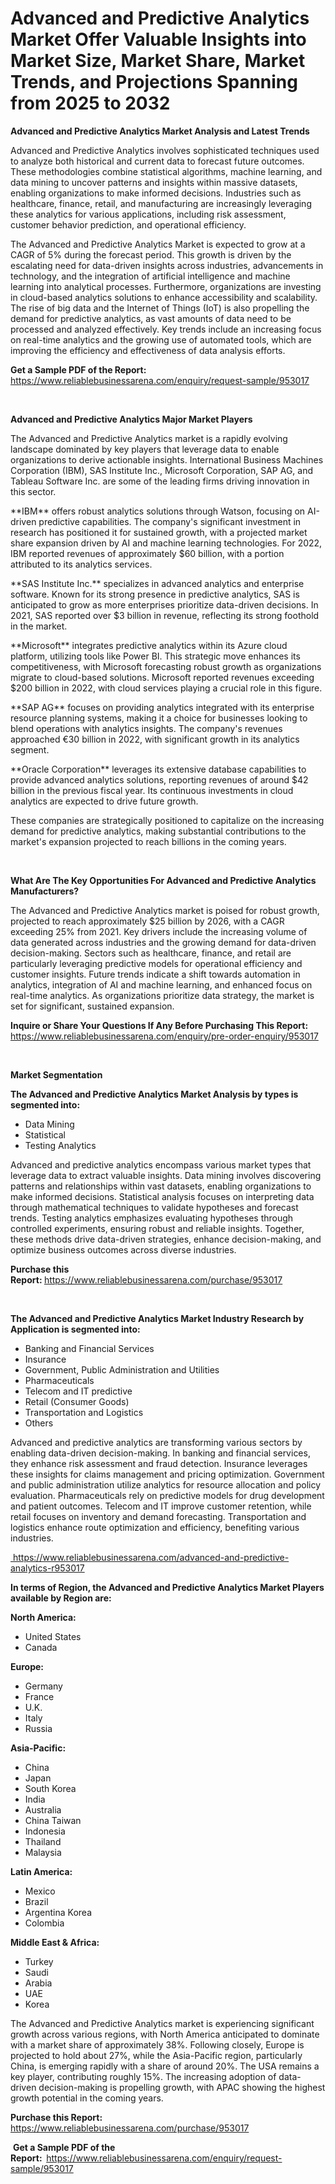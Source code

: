 <p><h1>Advanced and Predictive Analytics Market Offer Valuable Insights into Market Size, Market Share, Market Trends, and Projections Spanning from 2025 to 2032</h1></p><p><strong>Advanced and Predictive Analytics Market Analysis and Latest Trends</strong></p>
<p><p>Advanced and Predictive Analytics involves sophisticated techniques used to analyze both historical and current data to forecast future outcomes. These methodologies combine statistical algorithms, machine learning, and data mining to uncover patterns and insights within massive datasets, enabling organizations to make informed decisions. Industries such as healthcare, finance, retail, and manufacturing are increasingly leveraging these analytics for various applications, including risk assessment, customer behavior prediction, and operational efficiency.</p><p>The Advanced and Predictive Analytics Market is expected to grow at a CAGR of 5% during the forecast period. This growth is driven by the escalating need for data-driven insights across industries, advancements in technology, and the integration of artificial intelligence and machine learning into analytical processes. Furthermore, organizations are investing in cloud-based analytics solutions to enhance accessibility and scalability. The rise of big data and the Internet of Things (IoT) is also propelling the demand for predictive analytics, as vast amounts of data need to be processed and analyzed effectively. Key trends include an increasing focus on real-time analytics and the growing use of automated tools, which are improving the efficiency and effectiveness of data analysis efforts.</p></p>
<p><strong>Get a Sample PDF of the Report:&nbsp;</strong> <a href="https://www.reliablebusinessarena.com/enquiry/request-sample/953017?utm_campaign=3542&utm_medium=2&utm_source=Github&utm_content=ia&utm_term=18042025&utm_id=advanced-and-predictive-analytics">https://www.reliablebusinessarena.com/enquiry/request-sample/953017</a></p>
<p>&nbsp;</p>
<p><strong>Advanced and Predictive Analytics Major Market Players</strong></p>
<p><p>The Advanced and Predictive Analytics market is a rapidly evolving landscape dominated by key players that leverage data to enable organizations to derive actionable insights. International Business Machines Corporation (IBM), SAS Institute Inc., Microsoft Corporation, SAP AG, and Tableau Software Inc. are some of the leading firms driving innovation in this sector.</p><p>**IBM** offers robust analytics solutions through Watson, focusing on AI-driven predictive capabilities. The company's significant investment in research has positioned it for sustained growth, with a projected market share expansion driven by AI and machine learning technologies. For 2022, IBM reported revenues of approximately $60 billion, with a portion attributed to its analytics services.</p><p>**SAS Institute Inc.** specializes in advanced analytics and enterprise software. Known for its strong presence in predictive analytics, SAS is anticipated to grow as more enterprises prioritize data-driven decisions. In 2021, SAS reported over $3 billion in revenue, reflecting its strong foothold in the market.</p><p>**Microsoft** integrates predictive analytics within its Azure cloud platform, utilizing tools like Power BI. This strategic move enhances its competitiveness, with Microsoft forecasting robust growth as organizations migrate to cloud-based solutions. Microsoft reported revenues exceeding $200 billion in 2022, with cloud services playing a crucial role in this figure.</p><p>**SAP AG** focuses on providing analytics integrated with its enterprise resource planning systems, making it a choice for businesses looking to blend operations with analytics insights. The company's revenues approached €30 billion in 2022, with significant growth in its analytics segment.</p><p>**Oracle Corporation** leverages its extensive database capabilities to provide advanced analytics solutions, reporting revenues of around $42 billion in the previous fiscal year. Its continuous investments in cloud analytics are expected to drive future growth.</p><p>These companies are strategically positioned to capitalize on the increasing demand for predictive analytics, making substantial contributions to the market's expansion projected to reach billions in the coming years.</p></p>
<p>&nbsp;</p>
<p><strong>What Are The Key Opportunities For Advanced and Predictive Analytics Manufacturers?</strong></p>
<p><p>The Advanced and Predictive Analytics market is poised for robust growth, projected to reach approximately $25 billion by 2026, with a CAGR exceeding 25% from 2021. Key drivers include the increasing volume of data generated across industries and the growing demand for data-driven decision-making. Sectors such as healthcare, finance, and retail are particularly leveraging predictive models for operational efficiency and customer insights. Future trends indicate a shift towards automation in analytics, integration of AI and machine learning, and enhanced focus on real-time analytics. As organizations prioritize data strategy, the market is set for significant, sustained expansion.</p></p>
<p><strong>Inquire or Share Your Questions If Any Before Purchasing This Report:</strong> <a href="https://www.reliablebusinessarena.com/enquiry/pre-order-enquiry/953017?utm_campaign=3542&utm_medium=2&utm_source=Github&utm_content=ia&utm_term=18042025&utm_id=advanced-and-predictive-analytics">https://www.reliablebusinessarena.com/enquiry/pre-order-enquiry/953017</a></p>
<p>&nbsp;</p>
<p><strong>Market Segmentation</strong></p>
<p><strong>The Advanced and Predictive Analytics Market Analysis by types is segmented into:</strong></p>
<p><ul><li>Data Mining</li><li>Statistical</li><li>Testing Analytics</li></ul></p>
<p><p>Advanced and predictive analytics encompass various market types that leverage data to extract valuable insights. Data mining involves discovering patterns and relationships within vast datasets, enabling organizations to make informed decisions. Statistical analysis focuses on interpreting data through mathematical techniques to validate hypotheses and forecast trends. Testing analytics emphasizes evaluating hypotheses through controlled experiments, ensuring robust and reliable insights. Together, these methods drive data-driven strategies, enhance decision-making, and optimize business outcomes across diverse industries.</p></p>
<p><strong>Purchase this Report:&nbsp;</strong><a href="https://www.reliablebusinessarena.com/purchase/953017?utm_campaign=3542&utm_medium=2&utm_source=Github&utm_content=ia&utm_term=18042025&utm_id=advanced-and-predictive-analytics">https://www.reliablebusinessarena.com/purchase/953017</a></p>
<p>&nbsp;</p>
<p><strong>The Advanced and Predictive Analytics Market Industry Research by Application is segmented into:</strong></p>
<p><ul><li>Banking and Financial Services</li><li>Insurance</li><li>Government, Public Administration and Utilities</li><li>Pharmaceuticals</li><li>Telecom and IT predictive</li><li>Retail (Consumer Goods)</li><li>Transportation and Logistics</li><li>Others</li></ul></p>
<p><p>Advanced and predictive analytics are transforming various sectors by enabling data-driven decision-making. In banking and financial services, they enhance risk assessment and fraud detection. Insurance leverages these insights for claims management and pricing optimization. Government and public administration utilize analytics for resource allocation and policy evaluation. Pharmaceuticals rely on predictive models for drug development and patient outcomes. Telecom and IT improve customer retention, while retail focuses on inventory and demand forecasting. Transportation and logistics enhance route optimization and efficiency, benefiting various industries.</p></p>
<p><a href="https://www.reliablebusinessarena.com/advanced-and-predictive-analytics-r953017?utm_campaign=3542&utm_medium=2&utm_source=Github&utm_content=ia&utm_term=18042025&utm_id=advanced-and-predictive-analytics">&nbsp;https://www.reliablebusinessarena.com/advanced-and-predictive-analytics-r953017</a></p>
<p><strong>In terms of Region, the Advanced and Predictive Analytics Market Players available by Region are:</strong></p>
<p>
    <p> <strong> North America: </strong>
        <ul>
            <li>United States</li>
            <li>Canada</li>
        </ul>
        </p> 
    <p> <strong> Europe: </strong>
        <ul>
            <li>Germany</li>
            <li>France</li>
            <li>U.K.</li>
            <li>Italy</li>
            <li>Russia</li>
        </ul>
        </p> 
    <p> <strong> Asia-Pacific: </strong>
        <ul>
            <li>China</li>
            <li>Japan</li>
            <li>South Korea</li>
            <li>India</li>
            <li>Australia</li>
            <li>China Taiwan</li>
            <li>Indonesia</li>
            <li>Thailand</li>
            <li>Malaysia</li>
        </ul>
        </p> 
    <p> <strong> Latin America: </strong>
        <ul>
            <li>Mexico</li>
            <li>Brazil</li>
            <li>Argentina Korea</li>
            <li>Colombia</li>
        </ul>
        </p> 
    <p> <strong> Middle East & Africa: </strong>
        <ul>
            <li>Turkey</li>
            <li>Saudi</li>
            <li>Arabia</li>
            <li>UAE</li>
            <li>Korea</li>
        </ul>
    </p>
    </p>
<p><p>The Advanced and Predictive Analytics market is experiencing significant growth across various regions, with North America anticipated to dominate with a market share of approximately 38%. Following closely, Europe is projected to hold about 27%, while the Asia-Pacific region, particularly China, is emerging rapidly with a share of around 20%. The USA remains a key player, contributing roughly 15%. The increasing adoption of data-driven decision-making is propelling growth, with APAC showing the highest growth potential in the coming years.</p></p>
<p><strong>Purchase this Report: </strong><a href="https://www.reliablebusinessarena.com/purchase/953017?utm_campaign=3542&utm_medium=2&utm_source=Github&utm_content=ia&utm_term=18042025&utm_id=advanced-and-predictive-analytics">https://www.reliablebusinessarena.com/purchase/953017</a></p>
<p>&nbsp;<strong>Get a Sample PDF of the Report:&nbsp;&nbsp;</strong><a href="https://www.reliablebusinessarena.com/enquiry/request-sample/953017?utm_campaign=3542&utm_medium=2&utm_source=Github&utm_content=ia&utm_term=18042025&utm_id=advanced-and-predictive-analytics">https://www.reliablebusinessarena.com/enquiry/request-sample/953017</a></p>
<p><strong></strong></p>
<p><p></p><p></p><p></p></p>